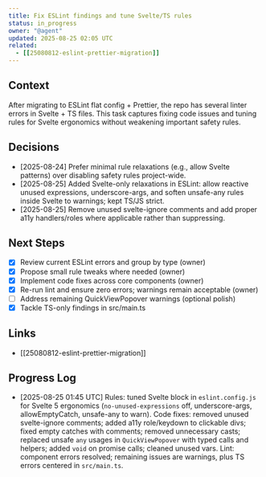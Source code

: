 ```yaml
---
title: Fix ESLint findings and tune Svelte/TS rules
status: in_progress
owner: "@agent"
updated: 2025-08-25 02:05 UTC
related:
  - [[25080812-eslint-prettier-migration]]
---
```


## Context

After migrating to ESLint flat config + Prettier, the repo has several linter errors in Svelte + TS files. This task captures fixing code issues and tuning rules for Svelte ergonomics without weakening important safety rules.

## Decisions

- [2025-08-24] Prefer minimal rule relaxations (e.g., allow Svelte patterns) over disabling safety rules project-wide.
- [2025-08-25] Added Svelte-only relaxations in ESLint: allow reactive unused expressions, underscore-args, and soften unsafe-any rules inside Svelte to warnings; kept TS/JS strict.
- [2025-08-25] Remove unused svelte-ignore comments and add proper a11y handlers/roles where applicable rather than suppressing.

## Next Steps

- [x] Review current ESLint errors and group by type (owner)
- [x] Propose small rule tweaks where needed (owner)
- [x] Implement code fixes across core components (owner)
- [x] Re-run lint and ensure zero errors; warnings remain acceptable (owner)
- [ ] Address remaining QuickViewPopover warnings (optional polish)
- [x] Tackle TS-only findings in src/main.ts

## Links

- [[25080812-eslint-prettier-migration]]

## Progress Log

- [2025-08-25 01:45 UTC] Rules: tuned Svelte block in `eslint.config.js` for Svelte 5 ergonomics (`no-unused-expressions` off, underscore-args, allowEmptyCatch, unsafe-any to warn). Code fixes: removed unused svelte-ignore comments; added a11y role/keydown to clickable divs; fixed empty catches with comments; removed unnecessary casts; replaced unsafe `any` usages in `QuickViewPopover` with typed calls and helpers; added `void` on promise calls; cleaned unused vars. Lint: component errors resolved; remaining issues are warnings, plus TS errors centered in `src/main.ts`.
